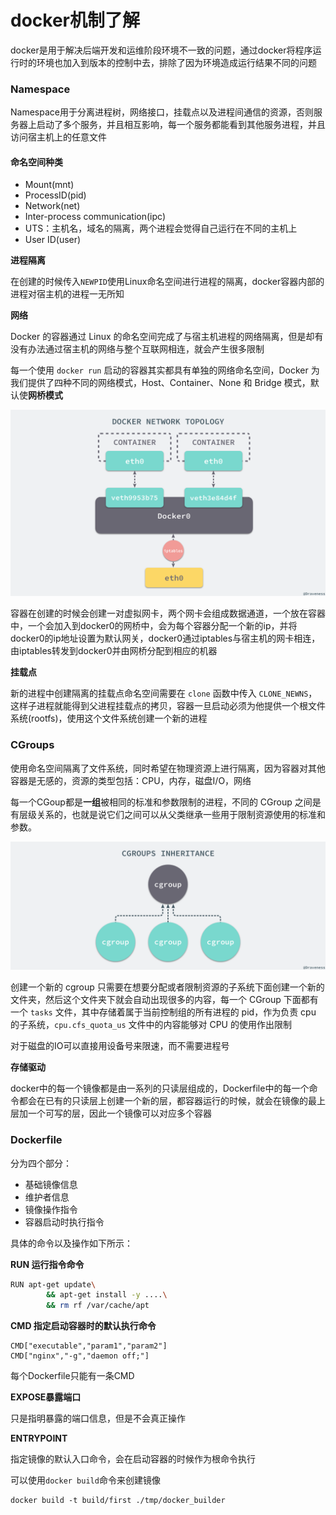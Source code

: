 # docker机制了解

docker是用于解决后端开发和运维阶段环境不一致的问题，通过docker将程序运行时的环境也加入到版本的控制中去，排除了因为环境造成运行结果不同的问题

### Namespace

Namespace用于分离进程树，网络接口，挂载点以及进程间通信的资源，否则服务器上启动了多个服务，并且相互影响，每一个服务都能看到其他服务进程，并且访问宿主机上的任意文件

#### 命名空间种类

- Mount(mnt)
- ProcessID(pid)
- Network(net)
- Inter-process communication(ipc)
- UTS：主机名，域名的隔离，两个进程会觉得自己运行在不同的主机上
- User ID(user)

**进程隔离**

在创建的时候传入`NEWPID`使用Linux命名空间进行进程的隔离，docker容器内部的进程对宿主机的进程一无所知

**网络**

 Docker 的容器通过 Linux 的命名空间完成了与宿主机进程的网络隔离，但是却有没有办法通过宿主机的网络与整个互联网相连，就会产生很多限制

每一个使用 `docker run` 启动的容器其实都具有单独的网络命名空间，Docker 为我们提供了四种不同的网络模式，Host、Container、None 和 Bridge 模式，默认使**网桥模式**

![网桥结构图](./网桥.png)

容器在创建的时候会创建一对虚拟网卡，两个网卡会组成数据通道，一个放在容器中，一个会加入到docker0的网桥中，会为每个容器分配一个新的ip，并将docker0的ip地址设置为默认网关，docker0通过iptables与宿主机的网卡相连，由iptables转发到docker0并由网桥分配到相应的机器

**挂载点**

新的进程中创建隔离的挂载点命名空间需要在 `clone` 函数中传入 `CLONE_NEWNS`，这样子进程就能得到父进程挂载点的拷贝，容器一旦启动必须为他提供一个根文件系统(rootfs)，使用这个文件系统创建一个新的进程

### CGroups

使用命名空间隔离了文件系统，同时希望在物理资源上进行隔离，因为容器对其他容器是无感的，资源的类型包括：CPU，内存，磁盘I/O，网络

每一个CGoup都是**一组**被相同的标准和参数限制的进程，不同的 CGroup 之间是有层级关系的，也就是说它们之间可以从父类继承一些用于限制资源使用的标准和参数。

![](cgroups-inheritance.png)

创建一个新的 cgroup 只需要在想要分配或者限制资源的子系统下面创建一个新的文件夹，然后这个文件夹下就会自动出现很多的内容，每一个 CGroup 下面都有一个 `tasks` 文件，其中存储着属于当前控制组的所有进程的 pid，作为负责 cpu 的子系统，`cpu.cfs_quota_us` 文件中的内容能够对 CPU 的使用作出限制

对于磁盘的IO可以直接用设备号来限速，而不需要进程号

**存储驱动**

docker中的每一个镜像都是由一系列的只读层组成的，Dockerfile中的每一个命令都会在已有的只读层上创建一个新的层，都容器运行的时候，就会在镜像的最上层加一个可写的层，因此一个镜像可以对应多个容器

### Dockerfile

分为四个部分：

- 基础镜像信息
- 维护者信息
- 镜像操作指令
- 容器启动时执行指令

具体的命令以及操作如下所示：

**RUN 运行指令命令**

```bash
RUN apt-get update\
        && apt-get install -y ....\
        && rm rf /var/cache/apt
```

**CMD 指定启动容器时的默认执行命令**

```
CMD["executable","param1","param2"]
CMD["nginx","-g","daemon off;"]
```

每个Dockerfile只能有一条CMD

**EXPOSE暴露端口**

只是指明暴露的端口信息，但是不会真正操作

**ENTRYPOINT**

指定镜像的默认入口命令，会在启动容器的时候作为根命令执行

可以使用`docker build`命令来创建镜像

```shell
docker build -t build/first ./tmp/docker_builder
```

